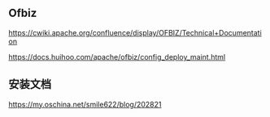 ## Ofbiz

https://cwiki.apache.org/confluence/display/OFBIZ/Technical+Documentation

https://docs.huihoo.com/apache/ofbiz/config_deploy_maint.html


## 安装文档

https://my.oschina.net/smile622/blog/202821

